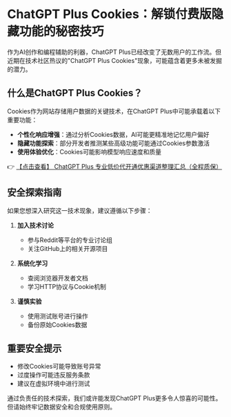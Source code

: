 # ChatGPT Plus Cookies：解锁付费版隐藏功能的秘密技巧

作为AI创作和编程辅助的利器，ChatGPT Plus已经改变了无数用户的工作流。但近期在技术社区热议的"ChatGPT Plus Cookies"现象，可能蕴含着更多未被发掘的潜力。

## 什么是ChatGPT Plus Cookies？

Cookies作为网站存储用户数据的关键技术，在ChatGPT Plus中可能承载着以下重要功能：

- **个性化响应增强**：通过分析Cookies数据，AI可能更精准地记忆用户偏好
- **隐藏功能探索**：部分开发者推测某些高级功能可能通过Cookies参数激活
- **使用体验优化**：Cookies可能影响模型响应速度和质量

👉 [【点击查看】 ChatGPT Plus 专业低价代开通优惠渠道整理汇总（全程质保）](https://bit.ly/DaiKai)

## 安全探索指南

如果您想深入研究这一技术现象，建议遵循以下步骤：

1. **加入技术讨论**
   - 参与Reddit等平台的专业讨论组
   - 关注GitHub上的相关开源项目

2. **系统化学习**
   - 查阅浏览器开发者文档
   - 学习HTTP协议与Cookie机制

3. **谨慎实验**
   - 使用测试账号进行操作
   - 备份原始Cookies数据

## 重要安全提示

- 修改Cookies可能导致账号异常
- 过度操作可能违反服务条款
- 建议在虚拟环境中进行测试

通过负责任的技术探索，我们或许能发现ChatGPT Plus更多令人惊喜的可能性。但请始终牢记数据安全和合规使用原则。